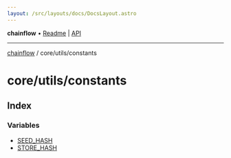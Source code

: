 ```yaml
---
layout: /src/layouts/docs/DocsLayout.astro
---
```


**chainflow** • [Readme](/docs/README) \| [API](/docs/modules)

***

[chainflow](/docs/README) / core/utils/constants

# core/utils/constants

## Index

### Variables

- [SEED\_HASH](/docs/core/utils/constants/variables/SEED_HASH)
- [STORE\_HASH](/docs/core/utils/constants/variables/STORE_HASH)

